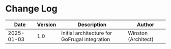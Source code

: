 # Change Log

| Date | Version | Description | Author |
|------|---------|-------------|--------|
| 2025-01-03 | 1.0 | Initial architecture for GoFrugal integration | Winston (Architect) |
